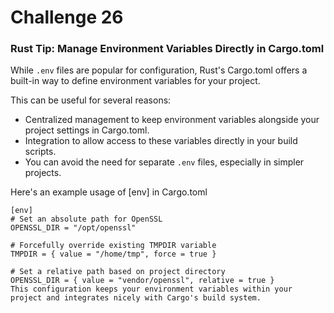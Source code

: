 # Challenge 26

### Rust Tip: Manage Environment Variables Directly in Cargo.toml

While `.env` files are popular for configuration, Rust's Cargo.toml offers a built-in way to define environment variables for your project. 

This can be useful for several reasons:

- Centralized management to keep environment variables alongside your project settings in Cargo.toml.
- Integration to allow access to these variables directly in your build scripts.
- You can avoid the need for separate `.env` files, especially in simpler projects.

Here's an example usage of [env] in Cargo.toml

```env
[env]
# Set an absolute path for OpenSSL
OPENSSL_DIR = "/opt/openssl"

# Forcefully override existing TMPDIR variable
TMPDIR = { value = "/home/tmp", force = true }

# Set a relative path based on project directory
OPENSSL_DIR = { value = "vendor/openssl", relative = true }
This configuration keeps your environment variables within your project and integrates nicely with Cargo's build system.

```